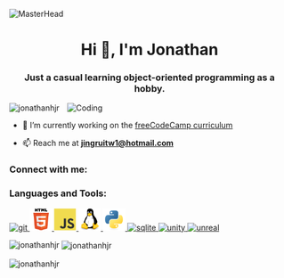 ![MasterHead](https://media1.giphy.com/headers/GitHub/w8ZJLtJbmuph.gif)
<h1 align="center">Hi 👋, I'm Jonathan</h1>
<h3 align="center">Just a casual learning object-oriented programming as a hobby.</h3>
<img align="right" alt="Coding" width="400" src="https://cdn.dribbble.com/users/1162077/screenshots/3848914/programmer.gif"]

<p align="left"> <img src="https://komarev.com/ghpvc/?username=jonathanhjr&label=Profile%20views&color=0e75b6&style=flat" alt="jonathanhjr" /> </p>

- 🔭 I’m currently working on the [freeCodeCamp curriculum](https://www.freecodecamp.org/JonathanR)

- 📫 Reach me at **jingruitw1@hotmail.com**

<h3 align="left">Connect with me:</h3>
<p align="left">
</p>

<h3 align="left">Languages and Tools:</h3>
<p align="left"> <a href="https://git-scm.com/" target="_blank" rel="noreferrer"> <img src="https://www.vectorlogo.zone/logos/git-scm/git-scm-icon.svg" alt="git" width="40" height="40"/> </a> <a href="https://www.w3.org/html/" target="_blank" rel="noreferrer"> <img src="https://raw.githubusercontent.com/devicons/devicon/master/icons/html5/html5-original-wordmark.svg" alt="html5" width="40" height="40"/> </a> <a href="https://developer.mozilla.org/en-US/docs/Web/JavaScript" target="_blank" rel="noreferrer"> <img src="https://raw.githubusercontent.com/devicons/devicon/master/icons/javascript/javascript-original.svg" alt="javascript" width="40" height="40"/> </a> <a href="https://www.linux.org/" target="_blank" rel="noreferrer"> <img src="https://raw.githubusercontent.com/devicons/devicon/master/icons/linux/linux-original.svg" alt="linux" width="40" height="40"/> </a> <a href="https://www.python.org" target="_blank" rel="noreferrer"> <img src="https://raw.githubusercontent.com/devicons/devicon/master/icons/python/python-original.svg" alt="python" width="40" height="40"/> </a> <a href="https://www.sqlite.org/" target="_blank" rel="noreferrer"> <img src="https://www.vectorlogo.zone/logos/sqlite/sqlite-icon.svg" alt="sqlite" width="40" height="40"/> </a> <a href="https://unity.com/" target="_blank" rel="noreferrer"> <img src="https://www.vectorlogo.zone/logos/unity3d/unity3d-icon.svg" alt="unity" width="40" height="40"/> </a> <a href="https://unrealengine.com/" target="_blank" rel="noreferrer"> <img src="https://raw.githubusercontent.com/kenangundogan/fontisto/036b7eca71aab1bef8e6a0518f7329f13ed62f6b/icons/svg/brand/unreal-engine.svg" alt="unreal" width="40" height="40"/> </a> </p>

<p><img align="left" src="https://github-readme-stats.vercel.app/api/top-langs?username=jonathanhjr&show_icons=true&locale=en&layout=compact" alt="jonathanhjr" /></p>

<p>&nbsp;<img align="center" src="https://github-readme-stats.vercel.app/api?username=jonathanhjr&show_icons=true&locale=en" alt="jonathanhjr" /></p>

<p><img align="center" src="https://github-readme-streak-stats.herokuapp.com/?user=jonathanhjr&" alt="jonathanhjr" /></p>
